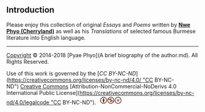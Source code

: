 ## Introduction

Please enjoy this collection of original _Essays_ and _Poems_ written by **[Nwe Phyo (Cherryland)](AUTHOR.md)** as well as his _Translations_ of selected famous Burmese literature into English language.

---
[Copyright](LICENSE.md) © 2014-2018 [Pyae Phyo](A brief biography of the author.md). All Rights Reserved.

Use of this work is governed by the [*CC BY-NC-ND*](https://creativecommons.org/licenses/by-nc-nd/4.0/ "CC BY-NC-ND") [Creative Commons](https://www.creativecommons.org/ "CreativeCommons.org") [Attribution-NonCommercial-NoDerivs 4.0 International Public License](https://creativecommons.org/licenses/by-nc-nd/4.0/legalcode "CC BY-NC-ND").![CC BY-NC-ND](cc-by-nc-nd-76x22.png)